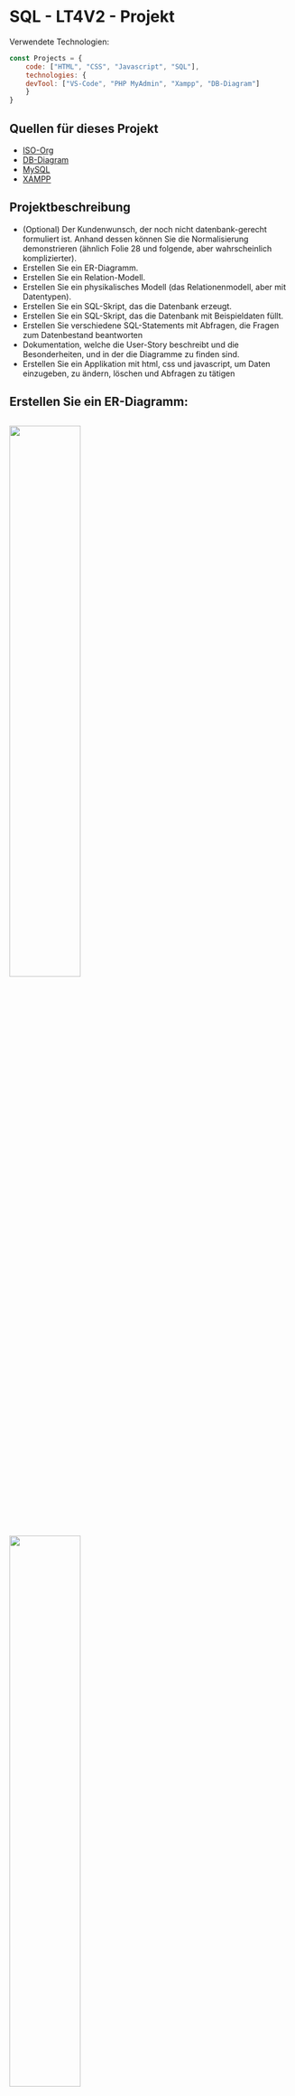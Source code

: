 # SQL - LT4V2 - Projekt
Verwendete Technologien:

```javascript
const Projects = {
  	code: ["HTML", "CSS", "Javascript", "SQL"],
	technologies: {
	devTool: ["VS-Code", "PHP MyAdmin", "Xampp", "DB-Diagram"]
	}
}
```
## Quellen für dieses Projekt
<ul>
	<li><a href="https://www.iso.org/standard/76583.html">ISO-Org</a></li>
	<li><a href="https://dbdiagram.io/">DB-Diagram</a></li>
	<li><a href="https://dev.mysql.com/downloads/mysql/">MySQL</a></li>
	<li><a href="https://www.apachefriends.org/index.html">XAMPP</a></li>
</ul>

## Projektbeschreibung
- (Optional) Der Kundenwunsch, der noch nicht datenbank-gerecht formuliert ist. Anhand dessen können Sie die Normalisierung demonstrieren (ähnlich Folie 28 und folgende, aber wahrscheinlich komplizierter).
- Erstellen Sie ein ER-Diagramm.
- Erstellen Sie ein Relation-Modell.
- Erstellen Sie ein physikalisches Modell (das Relationenmodell, aber mit Datentypen).
- Erstellen Sie ein SQL-Skript, das die Datenbank erzeugt.
- Erstellen Sie ein SQL-Skript, das die Datenbank mit Beispieldaten füllt.
- Erstellen Sie verschiedene SQL-Statements mit Abfragen, die Fragen zum Datenbestand beantworten
- Dokumentation, welche die User-Story beschreibt und die Besonderheiten, und in der die Diagramme zu finden sind.
- Erstellen Sie ein Applikation mit html, css und javascript, um Daten einzugeben, zu ändern, löschen und Abfragen zu tätigen

## Erstellen Sie ein ER-Diagramm: 

## 
<a href="https://www.youtube.com/watch?v=VB3_bNI_JOQ&ab_channel=ECUADORIT"><img src="https://media.discordapp.net/attachments/1185882189393575976/1214726352989855825/5.JPG?ex=65fa2913&is=65e7b413&hm=3c41444bcd4b4e3ffae1d0bf010d2dc404cb12c189915f8f10a625dd35b8736d&=&format=webp&width=1085&height=597" style="height: 50%; width:50%;"/></a>

<a href="#"><img src="https://media.discordapp.net/attachments/1185882189393575976/1214725647679758406/SQL.gif?ex=65fa286a&is=65e7b36a&hm=418b3270d537153d9ba0e11c29287be7b29dda67b29d4803d0577a30edffea27&=&width=1062&height=597" style="height: 50%; width:50%;"/></a>

<p align='left'>
<img src="https://media.giphy.com/media/4T9LWDsGVrMqYPVkSS/giphy.gif" width="588" height="306" frameBorder="0" class="" allowFullScreen></img></p>
<p align="left">

## Credits:

**Author:**

```bash
  Darwin Paz
```
**Unter der Leitung von:**
```bash
  Norbert Maier
```

```http
  Abgabetermin:
```

| Stadt: | Datum:     | Bis:                       |
| :-------- | :------- | :-------------------------------- |
| `Darmstadt`      | `Fri - 15.03.2024` | **16:30 Uhr**  |
